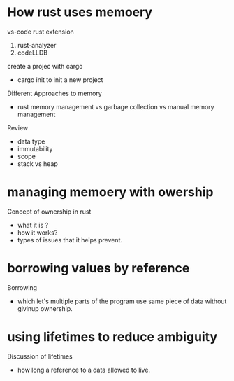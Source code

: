 

# How rust uses memoery

vs-code rust extension

1. rust-analyzer
2. codeLLDB


create a projec with cargo
* cargo init to init a new project


Different Approaches to memory
* rust memory management vs garbage collection vs manual memory management

Review 
* data type
* immutability
* scope
* stack vs heap



# managing memoery with owership

Concept of ownership in rust
* what it is ? 
* how it works? 
* types of issues that it helps prevent.


# borrowing values by reference

Borrowing
* which let's multiple parts of the program use same piece of data without givinup ownership.


# using lifetimes to reduce ambiguity

Discussion of lifetimes
* how long a reference to a data allowed to live. 



